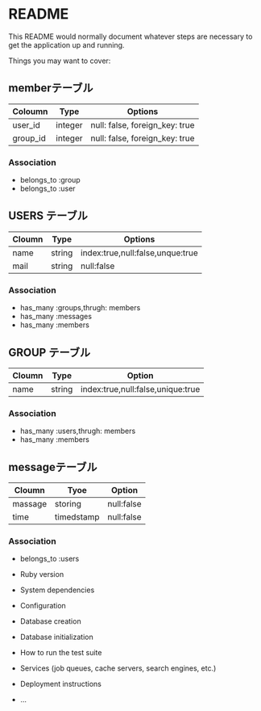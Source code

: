 # README

This README would normally document whatever steps are necessary to get the
application up and running.

Things you may want to cover:

## memberテーブル

|Coloumn|Type|Options|
|-------|----|-------|
|user_id|integer|null: false, foreign_key: true|
|group_id|integer|null: false, foreign_key: true|

### Association
- belongs_to :group
- belongs_to :user

## USERS テーブル

|Cloumn|Type|Options|
|------|----|-------|
|name|string|index:true,null:false,unque:true|
|mail|string|null:false|

### Association
- has_many :groups,thrugh: members
- has_many :messages
- has_many :members

## GROUP テーブル
|Cloumn|Type|Option|
|------|----|------|
|name|string|index:true,null:false,unique:true|

### Association
- has_many :users,thrugh: members
- has_many :members

## messageテーブル
|Cloumn|Tyoe|Option|
|------|----|------|
|massage|storing|null:false|
|time|timedstamp|null:false|

### Association
- belongs_to :users




* Ruby version

* System dependencies

* Configuration

* Database creation

* Database initialization

* How to run the test suite

* Services (job queues, cache servers, search engines, etc.)

* Deployment instructions

* ...
